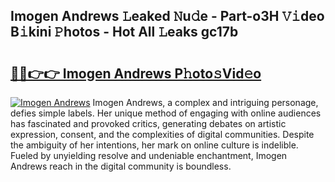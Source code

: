 ## Imogen Andrews 𝙻eaked 𝙽u𝚍e - Part-o3H 𝚅𝚒deo B𝚒kini 𝙿hotos - Hot All 𝙻eaks gc17b

# <h2><a href="http://ld1k4o.urlbe.top/?page=Imogen+Andrews">🔗🔗👉👉 Imogen Andrews P𝚑oto𝚜Vid𝚎o</a></h2>

[![Imogen Andrews](https://i.imgur.com/eBuTRDB.gif)](http://ld1k4o.urlbe.top/?page=Imogen+Andrews)
Imogen Andrews, a complex and intriguing personage, defies simple labels. Her unique method of engaging with online audiences has fascinated and provoked critics, generating debates on artistic expression, consent, and the complexities of digital communities. Despite the ambiguity of her intentions, her mark on online culture is indelible. Fueled by unyielding resolve and undeniable enchantment, Imogen Andrews reach in the digital community is boundless.
